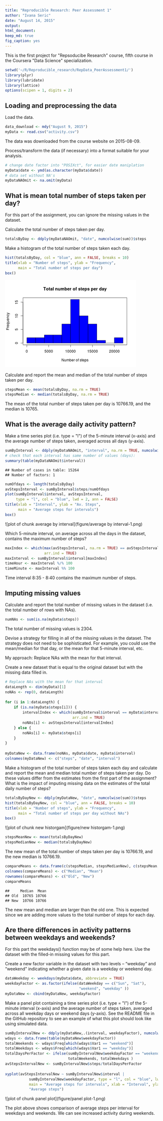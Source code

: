 ```yaml
---
title: "Reproducible Research: Peer Assessment 1"
author: "Ivana Seric"
date: "August 14, 2015"
output: 
html_document:
keep_md: true
fig_caption: yes
---
```



This is the first project for "Repsoducibe Research" course, fifth course in the Coursera "Data Science" specialization. 


```r
setwd('~/R/Reproducible_research/RepData_PeerAssessment1/')
library(plyr)
library(lubridate)
library(lattice)
options(scipen = 1, digits = 2)
```

## Loading and preprocessing the data

Load the data.


```r
data_download <- mdy("August 9, 2015")
myData <- read.csv("activity.csv")
```
The data was downloaded from the course website on 2015-08-09.  

Process/transform the data (if necessary) into a format suitable for your 
analysis.  


```r
# change date factor into "POSIXct", for easier date maniplation
myData$date <- ymd(as.character(myData$date))
# data set without NA's
myDataNAOmit <- na.omit(myData)  
```


## What is mean total number of steps taken per day?

For this part of the assignment, you can ignore the missing values in the 
dataset.  

Calculate the total number of steps taken per day.  


```r
totalsByDay <- ddply(myDataNAOmit, "date", numcolwise(sum))$steps
```

Make a histogram of the total number of steps taken each day.  


```r
hist(totalsByDay, col = "blue", ann = FALSE, breaks = 10)
title(xlab = "Number of steps", ylab = "Frequency", 
      main = "Total number of steps per day")
box()
```

![plot of chunk histogram](figure/histogram-1.png) 

Calculate and report the mean and median of the total number of steps taken 
per day.  


```r
stepsMean <- mean(totalsByDay, na.rm = TRUE)
stepsMedian <- median(totalsByDay, na.rm = TRUE)
```

The mean of the total number of steps taken per day is 10766.19, 
and the median is 10765.  

## What is the average daily activity pattern?

Make a time series plot (i.e. type = "l") of the 5-minute interval (x-axis) 
and the average number of steps taken, averaged across all days (y-axis).  


```r
sumByInterval <- ddply(myDataNAOmit, "interval", na.rm = TRUE, numcolwise(sum))
# check that each interval has same number of values (days):
summary(table(myDataNAOmit$interval)) 
```

```
## Number of cases in table: 15264 
## Number of factors: 1
```

```r
numOfdays <- length(totalsByDay)
avStepsInterval <- sumByInterval$steps/numOfdays
plot(sumByInterval$interval, avStepsInterval,
     type = "l", col = "blue", lwd = 2, ann = FALSE)
title(xlab = "Interval", ylab = "Av. Steps",
      main = "Average steps for intervals")
box()
```

![plot of chunk average by interval](figure/average by interval-1.png) 

Which 5-minute interval, on average across all the days in the dataset, 
contains the maximum number of steps?  


```r
maxIndex <- which(max(avStepsInterval, na.rm = TRUE) == avStepsInterval,
                  arr.ind = TRUE)
maxInterval <- sumByInterval$interval[maxIndex]
timeHour <- maxInterval %/% 100
timeMinute <- maxInterval %% 100
```

Time interval  8:35 - 8:40 
contains the maximum number of steps.  


## Imputing missing values

Calculate and report the total number of missing values in the dataset (i.e.
the total number of rows with NAs).  


```r
numNAs <- sum(is.na(myData$steps))
```

The total number of missing values is 2304.  

Devise a strategy for filling in all of the missing values in the dataset.
The strategy does not need to be sophisticated. For example, you could use the 
mean/median for that day, or the mean for that 5-minute interval, etc.  

My approach: Replace NAs with the mean for that interval.  

Create a new dataset that is equal to the original dataset but with the 
missing data filled in.  


```r
# Replace NAs with the mean for that interval
dataLength <- dim(myData)[1]
noNAs <- rep(0, dataLength)

for (i in 1:dataLength) {
    if (is.na(myData$steps[i])) {
        intervalIndex <- which(sumByInterval$interval == myData$interval[i], 
                               arr.ind = TRUE)
        noNAs[i] <- avStepsInterval[intervalIndex]
    } else {
        noNAs[i] <- myData$steps[i]
    }
}

myDataNew <- data.frame(noNAs, myData$date, myData$interval)
colnames(myDataNew) <- c("steps", "date", "interval")
```

Make a histogram of the total number of steps taken each day and calculate 
and report the mean and median total number of steps taken per day. Do these 
values differ from the estimates from the first part of the assignment? What 
is the impact of imputing missing data on the estimates of the total daily 
number of steps?  


```r
totalsByDayNew <- ddply(myDataNew, "date", numcolwise(sum))$steps
hist(totalsByDayNew, col = "blue", ann = FALSE, breaks = 10)
title(xlab = "Number of steps", ylab = "Frequency", 
      main = "Total number of steps per day without NAs")
box()
```

![plot of chunk new historgam](figure/new historgam-1.png) 


```r
stepsMeanNew <- mean(totalsByDayNew)
stepsMedianNew <- median(totalsByDayNew)
```

The new mean of the total number of steps taken per day is 10766.19, 
and the new median is 10766.19.  


```r
compareMeans <- data.frame(c(stepsMedian, stepsMedianNew), c(stepsMean, stepsMeanNew) )
colnames(compareMeans) <- c("Median", "Mean")
rownames(compareMeans) <- c("Old", "New")
compareMeans
```

```
##     Median  Mean
## Old  10765 10766
## New  10766 10766
```

The new mean and median are larger than the old one. This is expected since we 
are adding more values to the total number of steps for each day. 

## Are there differences in activity patterns between weekdays and weekends?

For this part the weekdays() function may be of some help here. Use the dataset
with the filled-in missing values for this part.  

Create a new factor variable in the dataset with two levels – “weekday” and 
“weekend” indicating whether a given date is a weekday or weekend day.  


```r
dataWeekday <- weekdays(myData$date, abbreviate = TRUE)
weekdayFactor <- as.factor(ifelse(dataWeekday == c("Sun", "Sat"),
                                  "weekend", "weekday" ))
myDataNew <- cbind(myDataNew, weekdayFactor)
```

Make a panel plot containing a time series plot (i.e. type = "l") of the 
5-minute interval (x-axis) and the average number of steps taken, averaged 
across all weekday days or weekend days (y-axis). See the README file in the 
GitHub repository to see an example of what this plot should look like using 
simulated data.  


```r
sumByIntervalNew <- ddply(myDataNew,.(interval, weekdayFactor), numcolwise(sum))
wdays <- data.frame(table(myDataNew$weekdayFactor))
totalWeekends <- wdays$Freq[which(wdays$Var1 == "weekend")]
totalWeekdays <- wdays$Freq[which(wdays$Var1 == "weekday")]
totalDaysPerFactor <- ifelse(sumByIntervalNew$weekdayFactor == "weekend",
                             totalWeekends, totalWeekdays )
avStepsIntervalNew <- sumByIntervalNew$steps/totalDaysPerFactor

xyplot(avStepsIntervalNew ~ sumByIntervalNew$interval | 
           sumByIntervalNew$weekdayFactor, type = "l", col = "blue", lwd = 2, 
           main = "Average steps for intervals", xlab = "Interval", ylab = 
           "Average steps")
```

![plot of chunk panel plot](figure/panel plot-1.png) 

The plot above shows comparison of average steps per interval for weekdays and
weekends. We can see increased activity during weekends.




